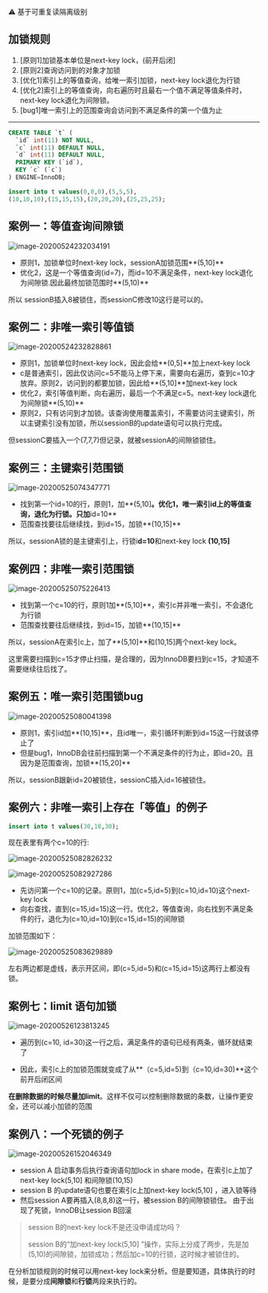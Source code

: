 ⚠️ 基于可重复读隔离级别

## 加锁规则

1. [原则1]加锁基本单位是next-key lock，(前开后闭]
2. [原则2]查询访问到的对象才加锁
3. [优化1]索引上的等值查询，给唯一索引加锁，next-key lock退化为行锁
4. [优化2]索引上的等值查询，向右遍历时且最右一个值不满足等值条件时，next-key lock退化为间隙锁。
5. [bug1]唯一索引上的范围查询会访问到不满足条件的第一个值为止

---

```sql
CREATE TABLE `t` (
  `id` int(11) NOT NULL,
  `c` int(11) DEFAULT NULL,
  `d` int(11) DEFAULT NULL,
  PRIMARY KEY (`id`),
  KEY `c` (`c`)
) ENGINE=InnoDB;

insert into t values(0,0,0),(5,5,5),
(10,10,10),(15,15,15),(20,20,20),(25,25,25);
```



## 案例一：等值查询间隙锁

![image-20200524232034191](https://i.loli.net/2020/05/24/CVfP3cliEzmjDuQ.png)

- 原则1，加锁单位时next-key lock，sessionA加锁范围**(5,10]**
- 优化2，这是一个等值查询(id=7)，而id=10不满足条件，next-key lock退化为间隙锁.因此最终加锁范围时**(5,10)**

所以 sessionB插入8被锁住，而sessionC修改10这行是可以的。



## 案例二：非唯一索引等值锁

![image-20200524232828861](https://i.loli.net/2020/05/24/z83f4ByhHGjgUIk.png)

- 原则1，加锁单位时next-key lock，因此会给**(0,5]**加上next-key lock
- c是普通索引，因此仅访问c=5不能马上停下来，需要向右遍历，查到c=10才放弃。原则2，访问到的都要加锁，因此给**(5,10]**加next-key lock
- 优化2，索引等值判断，向右遍历，最后一个不满足c=5。next-key lock退化为间隙锁**(5,10)**
- 原则2，只有访问到才加锁。该查询使用覆盖索引，不需要访问主键索引，所以主键索引没有加锁，所以sessionB的update语句可以执行完成。

但sessionC要插入一个(7,7,7)但记录，就被sessionA的间隙锁锁住。



## 案例三：主键索引范围锁

![image-20200525074347771](https://i.loli.net/2020/05/25/R3ID7tnkbCif5Qy.png)

- 找到第一个id=10的行，原则1，加**(5,10]**。优化1，唯一索引id上的等值查询，退化为行锁。只加**id=10**
- 范围查找要往后继续找，到id=15，加锁**(10,15]**

所以，sessionA锁的是主键索引上，行锁i**d=10**和next-key lock **(10,15]**



## 案例四：非唯一索引范围锁

![image-20200525075226413](https://i.loli.net/2020/05/25/sK9VdY8xMnIHZtT.png)

- 找到第一个c=10的行，原则1加**(5,10]**，索引c并非唯一索引，不会退化为行锁
- 范围查找要往后继续找，到id=15，加锁**(10,15]**

所以，sessionA在索引c上，加了**(5,10]**和(10,15]两个next-key lock。

这里需要扫描到c=15才停止扫描，是合理的，因为InnoDB要扫到c=15，才知道不需要继续往后找了。



## 案例五：唯一索引范围锁bug

![image-20200525080041398](https://i.loli.net/2020/05/25/7tjAPWuToa6VFb8.png)

- 原则1，索引id加**(10,15]**，且id唯一，索引循环判断到id=15这一行就该停止了
- 但是bug1，InnoDB会往前扫描到第一个不满足条件的行为止，即id=20。且因为是范围查询，加锁**(15,20]**

所以，sessionB跟新id=20被锁住，sessionC插入id=16被锁住。



## 案例六：非唯一索引上存在「等值」的例子

```sql
insert into t values(30,10,30);
```

现在表里有两个c=10的行:

![image-20200525082826232](https://i.loli.net/2020/05/25/SEeRtXaINdQA8GT.png)

![image-20200525082927286](https://i.loli.net/2020/05/25/VjaspDfNM1CyviT.png)

- 先访问第一个c=10的记录。原则1，加(c=5,id=5)到(c=10,id=10)这个next-key lock
- 向右查找，直到(c=15,id=15)这一行。优化2，等值查询，向右找到不满足条件的行，退化为(c=10,id=10)到(c=15,id=15)的间隙锁

加锁范围如下：

![image-20200525083629889](https://i.loli.net/2020/05/25/RPY1yz3bjX29f8I.png)

左右两边都是虚线，表示开区间，即(c=5,id=5)和(c=15,id=15)这两行上都没有锁。



## 案例七：limit 语句加锁

![image-20200526123813245](https://i.loli.net/2020/05/26/p7TzXa9rFRbGyKk.png)

- 遍历到(c=10, id=30)这一行之后，满足条件的语句已经有两条，循环就结束了

- 因此，索引c上的加锁范围就变成了从**（c=5,id=5)到（c=10,id=30)**这个前开后闭区间

**在删除数据的时候尽量加limit**。这样不仅可以控制删除数据的条数，让操作更安全，还可以减小加锁的范围



## 案例八：一个死锁的例子

![image-20200526152046349](https://i.loli.net/2020/05/26/nO6AwiEJShePvIz.png)

- session A 启动事务后执行查询语句加lock in share mode，在索引c上加了next-key lock(5,10] 和间隙锁(10,15)
- session B 的update语句也要在索引c上加next-key lock(5,10] ，进入锁等待
- 然后session A要再插入(8,8,8)这一行，被session B的间隙锁锁住。 由于出现了死锁，InnoDB让session B回滚

> session B的next-key lock不是还没申请成功吗？
>
> session B的“加next-key lock(5,10] ”操作，实际上分成了两步，先是加(5,10)的间隙锁，加锁成功；然后加c=10的行锁，这时候才被锁住的。

在分析加锁规则的时候可以用next-key lock来分析。但是要知道，具体执行的时候，是要分成**间隙锁**和**行锁**两段来执行的。

